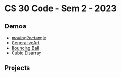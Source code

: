 # CS 30 Code - Sem 2 - 2023

## Demos
- [movingRectangle](movingRectangle)
- [GenerativeArt](GenerativeArt)
- [Bouncing Ball](bouncingBalls)
- [Cubic Disarray](cubicDisarray)

## Projects